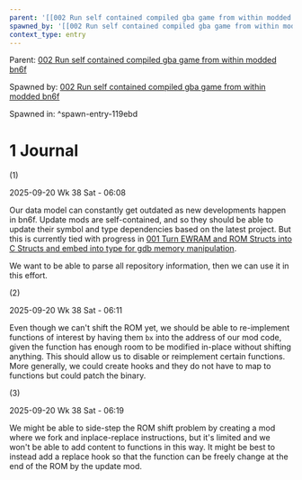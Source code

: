 ```yaml
---
parent: '[[002 Run self contained compiled gba game from within modded bn6f]]'
spawned_by: '[[002 Run self contained compiled gba game from within modded bn6f]]'
context_type: entry
---
```


Parent: [002 Run self contained compiled gba game from within modded bn6f](../002%20Run%20self%20contained%20compiled%20gba%20game%20from%20within%20modded%20bn6f.md)

Spawned by: [002 Run self contained compiled gba game from within modded bn6f](../002%20Run%20self%20contained%20compiled%20gba%20game%20from%20within%20modded%20bn6f.md)

Spawned in: [<a name="spawn-entry-119ebd" />^spawn-entry-119ebd](../002%20Run%20self%20contained%20compiled%20gba%20game%20from%20within%20modded%20bn6f.md#spawn-entry-119ebd)

# 1 Journal

(1)

2025-09-20 Wk 38 Sat - 06:08

Our data model can constantly get outdated as new developments happen in bn6f. Update mods are self-contained, and so they should be able to update their symbol and type dependencies based on the latest project. But this is currently tied with progress in [001 Turn EWRAM and ROM Structs into C Structs and embed into type for gdb memory manipulation](../../001%20Turn%20EWRAM%20and%20ROM%20Structs%20into%20C%20Structs%20and%20embed%20into%20type%20for%20gdb%20memory%20manipulation/001%20Turn%20EWRAM%20and%20ROM%20Structs%20into%20C%20Structs%20and%20embed%20into%20type%20for%20gdb%20memory%20manipulation.md).

We want to be able to parse all repository information, then we can use it in this effort.

(2)

2025-09-20 Wk 38 Sat - 06:11

Even though we can't shift the ROM yet, we should be able to re-implement functions of interest by having them `bx` into the address of our mod code, given the function has enough room to be modified in-place without shifting anything. This should allow us to disable or reimplement certain functions. More generally, we could create hooks and they do not have to map to functions but could patch the binary.

(3)

2025-09-20 Wk 38 Sat - 06:19

We might be able to side-step the ROM shift problem by creating a mod where we fork and inplace-replace instructions, but it's limited and we won't be able to add content to functions in this way. It might be best to instead add a replace hook so that the function can be freely change at the end of the ROM by the update mod.
